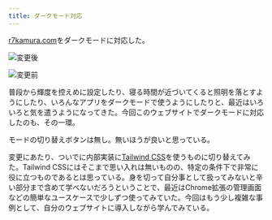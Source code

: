 ```yaml
---
title: ダークモード対応
---
```

[r7kamura.com](https://r7kamura.com/)をダークモードに対応した。

![](https://lh6.googleusercontent.com/qQE713LfDJ4GOwjutr9jiVmu592DM-A5ts8M91JSPjSYC4JCXAUeB2Bynem83Z79_-YEz4O-nQnSqarbEluyJ--ZocT_mgHc9NKM1w2rzbBlql40skiyAEqPf2WDWFVS91_V8y6eUIkR_5dFfvd8gs7yu5CwsaN0Gfr1MBfCdRBBzfL--OCX7EcC "変更後")

![](https://lh5.googleusercontent.com/EH23mdcunMg7Sova8Pp2I5kRcc7RGuf60m-acKsVDHXxr8_rmbIFIKF9yzyMLeiMfCDFMhY_W-ksJgwO9OtK_ReB_uxadDtRlC-pf4kqUP7w-zAmbNtbwu0FxEoo9RGzrJtBW4Lb3FWnNund8Q0AKVysNd730pwd0H1NojpQ-VFZiq9EH3Z-e5Aj "変更前")

普段から輝度を控えめに設定したり、寝る時間が近づいてくると照明を落とすようにしたり、いろんなアプリをダークモードで使うようにしたりと、最近はいろいろと気を遣うようになってきた。今回このウェブサイトでダークモードに対応したのも、その一環。

モードの切り替えボタンは無し。無いほうが良いと思っている。

変更にあたり、ついでに内部実装に[Tailwind CSS](https://tailwindcss.com/)を使うものに切り替えてみた。Tailwind CSSにはそこまで思い入れは無いものの、特定の条件下で非常に役に立つものであるとは思っている。身を切って自分事として扱ってみないと辛い部分まで含めて学べないだろうということで、最近はChrome拡張の管理画面などの簡単なユースケースで少しずつ使ってみていた。今回はもう少し複雑な事例として、自分のウェブサイトに導入しながら学んでみている。
